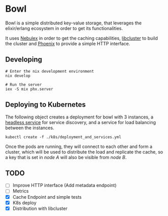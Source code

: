 # Bowl

Bowl is a simple distributed key-value storage, that leverages the elixir/erlang
ecosystem in order to get its functionalities.

It uses [Nebulex](https://github.com/cabol/nebulex) in order to get the caching
capabilities, [libcluster](https://github.com/bitwalker/libcluster) to build the
cluster and [Phoenix](https://www.phoenixframework.org/) to provide a simple
HTTP interface.

## Developing

```
# Enter the nix development environment
nix develop

# Run the server
iex -S mix phx.server
```

## Deploying to Kubernetes

The following object creates a deployment for bowl with 3 instances, a [headless
service](https://kubernetes.io/docs/concepts/services-networking/service/#headless-services)
for service discovery, and a service for load balancing between the instances.

```
kubectl create -f ./k8s/deployment_and_services.yml
```

Once the pods are running, they will connect to each other and form a cluster,
which will be used to distribute the load and replicate the cache, so a key that
is set in *node A* will also be visible from *node B*.

## TODO
- [ ] Improve HTTP interface (Add metadata endpoint)
- [ ] Metrics
- [x] Cache Endpoint and simple tests
- [x] K8s deploy
- [x] Distribution with libcluster
